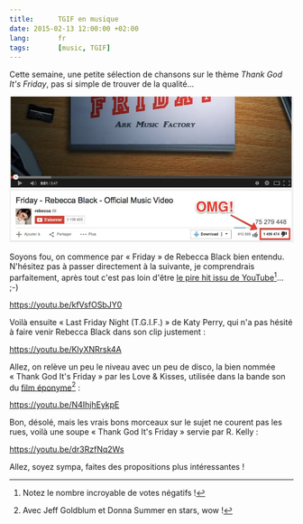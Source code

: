 ```yaml
---
title:      TGIF en musique
date: 2015-02-13 12:00:00 +02:00
lang:       fr
tags:       [music, TGIF]
---
```


Cette semaine, une petite sélection de chansons sur le thème *Thank God It's Friday*, pas si simple de trouver de la qualité…

![](rebecca-black-friday-haters.jpg "Des avis catastrophique sur Youtube pour Rebecca Black")

Soyons fou, on commence par « Friday » de Rebecca Black bien entendu. N'hésitez pas à passer directement à la suivante, je comprendrais parfaitement, après tout c'est pas loin d'être [le pire hit issu de YouTube](https://www.youtube.com/watch?v=smTm7ESzc4k)[^1]… ;-)

https://youtu.be/kfVsfOSbJY0

Voilà ensuite « Last Friday Night (T.G.I.F.) » de Katy Perry, qui n'a pas hésité à faire venir Rebecca Black dans son clip justement :

https://youtu.be/KlyXNRrsk4A

Allez, on relève un peu le niveau avec un peu de disco, la bien nommée « Thank God It's Friday » par les Love & Kisses, utilisée dans la bande son du [film éponyme](http://fr.wikipedia.org/wiki/Dieu_merci,_c%27est_vendredi)[^2] :

https://youtu.be/N4IhjhEykpE

Bon, désolé, mais les vrais bons morceaux sur le sujet ne courent pas les rues, voilà une soupe « Thank God It's Friday » servie par R. Kelly :

https://youtu.be/dr3RzfNq2Ws

Allez, soyez sympa, faites des propositions plus intéressantes !

[^1]: Notez le nombre incroyable de votes négatifs !

[^2]: Avec Jeff Goldblum et Donna Summer en stars, wow !



